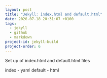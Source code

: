 ```yaml
---
layout: post
title: "Jekyll: index.html and default.html"
date: 2020-07-18 20:31:07 +0100
tags:
  - jekyll
  - github
  - markdown
project-id: jekyll-build
project-order: 6
---
```


Set up of index.html and default.html files

index - yaml
default - html
